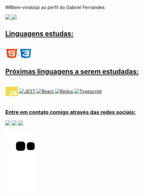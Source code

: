 ##Bem-vindo(a) ao perfil do Gabriel Fernandes

<div>
  <a href="https://github.com/gabrielFS12">
  <img height="180em" src="https://github-readme-stats.vercel.app/api?username=gabrielFS12&show_icons=true&theme=neon&include_all_commits=true&count_private=true"/>
  <img height="180em" src="https://github-readme-stats.vercel.app/api/top-langs/?username=gabrielFS12&layout=compact&langs_count=6&theme=neon"/>
</div>

## Linguagens estudas:

<div style="display: inline_block"><br>
  <img align="center" alt="HTML" height="30" width="40" src="https://raw.githubusercontent.com/devicons/devicon/master/icons/html5/html5-original.svg">
  <img align="center" alt="CSS" height="30" width="40" src="https://raw.githubusercontent.com/devicons/devicon/master/icons/css3/css3-original.svg">
</div>

## Próximas linguagens a serem estudadas:

<div style="display: inline_block"><br>
  <img align="center" alt="Js" height="30" width="40" src="https://raw.githubusercontent.com/devicons/devicon/master/icons/javascript/javascript-plain.svg">
  <img align="center" alt="JEST" height="30" width="40" src="https://cdn.jsdelivr.net/gh/devicons/devicon/icons/jest/jest-plain.svg">
  <img align="center" alt="React" height="30" width="40" src="https://cdn.jsdelivr.net/gh/devicons/devicon/icons/react/react-original-wordmark.svg">
  <img align="center" alt="Redux" height="30" width="40" src="https://cdn.jsdelivr.net/gh/devicons/devicon/icons/redux/redux-original.svg">
  <img align="center" alt="Typescript" height="30" width="40" src="https://cdn.jsdelivr.net/gh/devicons/devicon/icons/typescript/typescript-plain.svg">
</div>
 
 <br>
 
  ### Entre em contato comigo através das redes sociais:
 
<div> 
 <a href="https://discord.com/channels/@me/1066528814592700436" target="_blank"><img src="https://img.shields.io/badge/Discord-7289DA?style=for-the-badge&logo=discord&logoColor=white" target="_blank"></a> 
  <a href = "mailto:gabriel.dev1998@hotmail.com"><img src="https://img.shields.io/badge/-Outlook-%23333?style=for-the-badge&logo=gmail&logoColor=white" target="_blank"></a>
  <a href="https://www.linkedin.com/in/gabriel-fernandes-26b802281/" target="_blank"><img src="https://img.shields.io/badge/-LinkedIn-%230077B5?style=for-the-badge&logo=linkedin&logoColor=white" target="_blank"></a> 

 ![Snake animation](https://github.com/gabrielFS12/gabrielFS12/blob/output/github-contribution-grid-snake.svg)

</div>
